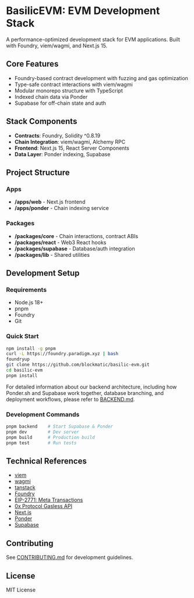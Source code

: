 # BasilicEVM: EVM Development Stack

A performance-optimized development stack for EVM applications. Built with Foundry, viem/wagmi, and Next.js 15.

## Core Features

- Foundry-based contract development with fuzzing and gas optimization
- Type-safe contract interactions with viem/wagmi
- Modular monorepo structure with TypeScript
- Indexed chain data via Ponder
- Supabase for off-chain state and auth

## Stack Components

- __Contracts__: Foundry, Solidity ^0.8.19
- __Chain Integration__: viem/wagmi, Alchemy RPC
- __Frontend__: Next.js 15, React Server Components
- __Data Layer__: Ponder indexing, Supabase

## Project Structure

### Apps
- __/apps/web__ - Next.js frontend
- __/apps/ponder__ - Chain indexing service

### Packages
- __/packages/core__ - Chain interactions, contract ABIs
- __/packages/react__ - Web3 React hooks
- __/packages/supabase__ - Database/auth integration
- __/packages/lib__ - Shared utilities

## Development Setup

### Requirements
- Node.js 18+
- pnpm
- Foundry
- Git

### Quick Start

```bash
npm install -g pnpm
curl -L https://foundry.paradigm.xyz | bash
foundryup
git clone https://github.com/blockmatic/basilic-evm.git
cd basilic-evm
pnpm install
```

For detailed information about our backend architecture, including how Ponder.sh and Supabase work together, database branching, and deployment workflows, please refer to [BACKEND.md](./BACKEND.md).

### Development Commands

```bash
pnpm backend    # Start Supabase & Ponder 
pnpm dev        # Dev server
pnpm build      # Production build
pnpm test       # Run tests
```

## Technical References

- [viem](https://viem.sh)
- [wagmi](https://wagmi.sh)
- [tanstack](https://tanstack.com)
- [Foundry](https://book.getfoundry.sh)
- [EIP-2771: Meta Transactions](https://eips.ethereum.org/EIPS/eip-2771)
- [0x Protocol Gasless API](https://0x.org/docs/gasless-api/introduction)
- [Next.js](https://nextjs.org/docs)
- [Ponder](https://ponder.sh/docs)
- [Supabase](https://supabase.com/docs)

## Contributing

See [CONTRIBUTING.md](./CONTRIBUTING.md) for development guidelines.

## License

MIT License

